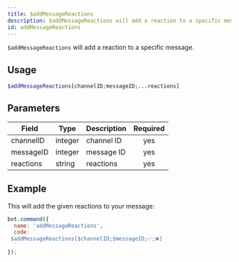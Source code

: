 ```yaml
---
title: $addMessageReactions 
description: $addMessageReactions will add a reaction to a specific message.
id: addMessageReactions
---
```


`$addMessageReactions` will add a reaction to a specific message.

## Usage

```php
$addMessageReactions[channelID;messageID;...reactions]
```

## Parameters 


| Field     | Type    | Description                                        | Required |
|-----------|---------|----------------------------------------------------| :------: |
| channelID    | integer  | channel ID                             | yes      |
| messageID    | integer  | message ID                             | yes      |
| reactions    | string  | reactions                              | yes      |


## Example

This will add the given reactions to your message:

```javascript
bot.command({
  name: 'addMessageReactions',
  code: `
 $addMessageReactions[$channelID;$messageID;✅;❌]
  `
});
```

